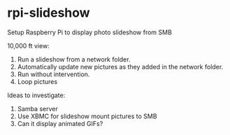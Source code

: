 # rpi-slideshow
Setup Raspberry Pi to display photo slideshow from SMB

10,000 ft view:

1) Run a slideshow from a network folder.
2) Automatically update new pictures as they added in the network folder.
3) Run without intervention.
4) Loop pictures


Ideas to investigate:

1) Samba server
2) Use XBMC for slideshow mount pictures to SMB
3) Can it display animated GIFs?

